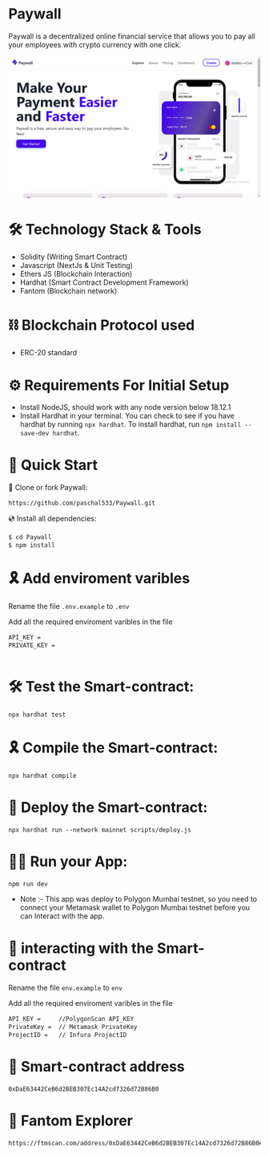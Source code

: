 # Paywall

Paywall is a decentralized online financial service that allows you to pay all your employees with crypto currency with one click.

![screenshot](./frontend/assets/Screenshot%20(94).png)

# 🛠 Technology Stack & Tools

- Solidity (Writing Smart Contract)
- Javascript (NextJs & Unit Testing)
- Ethers JS (Blockchain Interaction)
- Hardhat (Smart Contract Development Framework)
- Fantom (Blockchain network)

# ⛓ Blockchain Protocol used

- ERC-20 standard

# ⚙ Requirements For Initial Setup
- Install NodeJS, should work with any node version below 18.12.1
- Install Hardhat in your terminal. You can check to see if you have hardhat by running `npx hardhat`. To install hardhat, run `npm install --save-dev hardhat`.

# 🚀 Quick Start

📄 Clone or fork Paywall:

```
https://github.com/paschal533/Paywall.git
```
💿 Install all dependencies:

```
$ cd Paywall
$ npm install
```

# 🎗 Add enviroment varibles

Rename the file `.env.example` to `.env`

Add all the required enviroment varibles in the file

```
API_KEY = 
PRIVATE_KEY =
 
```

# 🛠 Test the Smart-contract:

```
npx hardhat test
```

# 🎗 Compile the Smart-contract:

```
npx hardhat compile
```
# 🔗 Deploy the Smart-contract:

```
npx hardhat run --network mainnet scripts/deploy.js
```

# 🚴‍♂️ Run your App:

```
npm run dev
```

- Note :- This app was deploy to Polygon Mumbai testnet, so you need to connect your Metamask wallet to  Polygon Mumbai testnet before you can Interact with the app.

# 📄 interacting with the Smart-contract

Rename the file `env.example` to `env`

Add all the required enviroment varibles in the file

```
API_KEY =     //PolygonScan API_KEY
PrivateKey =  // Metamask PrivateKey
ProjectID =   // Infura ProjectID
```

 

# 📄 Smart-contract address

```
0xDaE63442CeB6d2BEB307Ec14A2cd7326d72B86B0
```

# 📜 Fantom Explorer

```
https://ftmscan.com/address/0xDaE63442CeB6d2BEB307Ec14A2cd7326d72B86B0#code
```